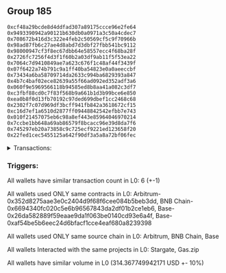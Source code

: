 ## Group 185

```0x8de574596a5d851eac77ca8ca1a59e4e7977e27c
0xcf48a29bcde8d4ddfad307a89175ccce96e2fe64
0x9493390942a90121b630db0a0971a3c50a4cdec7
0x708672b416d3c322e4feb2c50569cf5c9f70966b
0x98ad87fb6c27ae4d8abd7d3dbf27fbb541bc9112
0x98000947cf3f8ec67dbb64e58557ecc4f68ba28f
0x2726fc7256f4d3f1f60b2a03df9ab11f5f53ea22
0x7064c7d9410849ae7a623c676f1c48af44f3439f
0x07f6422a74b791c9a1ff40ba54823e0a0aeeccbf
0x73434a6ba58709714da2633c994ba6829393a847
0x4b7c4baf02ece82639a55f66ad092ed352adf3a6
0x060f9e5969566118b94585ed8b8aa41a082c3df7
0xc3fbf88cd0c7f83f568b9a661b1d3b99bce6e850
0xea0b8f0d13fb70192c97ded699dbef1cc2468c68
0x2302f7c07d969df3bcff941fb842a3618672cf15
0xc16d7ef1a6510d2877ff09448842542efbb7e743
0x010f21457075eb6c98a8ef443e85964046970214
0x7ccbe1bb648a69ab86579f8bcacc96e39d8da7f6
0x745297eb20a73858c9c725ecf9221ed123658f20
0x22fed1cec5455125a642f90df3a5a8a72bf06fec
```
<details>
<summary>Transactions:</summary>

Hashes: 

Wallet: 0x8de574596a5d851eac77ca8ca1a59e4e7977e27c

       Hash: 0x75f62b187637c0239abf521f58dd94c8a9d4d421a016a92acc3691a06a97e045
         - source chain: Arbitrum
         - destination chain: BNB Chain
         - project: Stargate
         - contract: 0x352d8275aae3e0c2404d9f68f6cee084b5beb3dd
         - value USD: 28.465830828
       Hash: 0x933b755b2134225c84d6281f9bf06d571b68ae9182208f101bad17efb09ed8bb
         - source chain: BNB Chain
         - destination chain: Base
         - project: Stargate
         - contract: 0x6694340fc020c5e6b96567843da2df01b2ce1eb6
         - value USD: 25.634735775
       Hash: 0x5b4c7e68931ca7db460eda9b20853bcab0d4b19a584866d91308c396c5ba371f
         - source chain: Base
         - destination chain: Linea
         - project: Gas.zip
         - contract: 0x26da582889f59eaae9da1f063be0140cd93e6a4f
         - value USD: 4.23068054e-05
       Hash: 0x7f7845b099d220af36ef2df89938f383ed2e4fb290d7380c9aaba03db197112f
         - source chain: Base
         - destination chain: Optimism
         - project: Stargate
         - contract: 0xaf54be5b6eec24d6bfacf1cce4eaf680a8239398
         - value USD: 207.199858994
       Hash: 0x75b2d06fc08e718e7e3a17b5557fb607e3fb588b02ed1ff888e97ce234922ae7
         - source chain: Base
         - destination chain: Base
         - project: Gas.zip
         - contract: 0x26da582889f59eaae9da1f063be0140cd93e6a4f
         - value USD: 0.0001067233656
       Hash: 0x6c547cc82f8f527a4b3a521937c6361e725f06b013dd5075aad486dbb14168a9
         - source chain: Base
         - destination chain: Optimism
         - project: Stargate
         - contract: 0xaf54be5b6eec24d6bfacf1cce4eaf680a8239398
         - value USD: 53.067175315
Wallet: 0xcf48a29bcde8d4ddfad307a89175ccce96e2fe64

       Hash:0xcdbe08f85a67b52ee1c273f94bdd96124911b580222d865c921282affa9621e7
         - source chain: Arbitrum
         - destination chain: BNB Chain
         - project: Stargate
         - contract: 0x352d8275aae3e0c2404d9f68f6cee084b5beb3dd
         - value USD: 28.731175259
       Hash:0x9d499e76aa79b0601b4d08226885f264ef3cdfa3719272c91ee6af56ab598e7f
         - source chain: BNB Chain
         - destination chain: Base
         - project: Stargate
         - contract: 0x6694340fc020c5e6b96567843da2df01b2ce1eb6
         - value USD: 25.832789443
       Hash:0x26b41218757a040efd223a5577b3c545282b64d1c82deb387ebb6980774c10d3
         - source chain: Base
         - destination chain: Zora
         - project: Gas.zip
         - contract: 0x26da582889f59eaae9da1f063be0140cd93e6a4f
         - value USD: 1.798872041e-05
       Hash:0xc8482e450822ce105b67fffd99303c9b7e0167718ba9c9931d3a002e4674b881
         - source chain: Base
         - destination chain: Optimism
         - project: Stargate
         - contract: 0xaf54be5b6eec24d6bfacf1cce4eaf680a8239398
         - value USD: 205.558912534
       Hash:0xa3cb905bc841fe8c8c7dc8bdbbd8628bbbca938cf0f2e14b70831e36d43569ec
         - source chain: Base
         - destination chain: Arbitrum
         - project: Gas.zip
         - contract: 0x26da582889f59eaae9da1f063be0140cd93e6a4f
         - value USD: 9.496832825e-05
       Hash:0x719f501f793b35816cbcb3eedd4144286147b5b52aa0de7c7e68fc52eb890bac
         - source chain: Base
         - destination chain: Optimism
         - project: Stargate
         - contract: 0xaf54be5b6eec24d6bfacf1cce4eaf680a8239398
         - value USD: 53.092904161
Wallet: 0x9493390942a90121b630db0a0971a3c50a4cdec7

       Hash:0xaf7554474e5d8c2269e9cdcc828706e9fa8b84e42640bd8d6fca0e6ea559a462
         - source chain: Arbitrum
         - destination chain: BNB Chain
         - project: Stargate
         - contract: 0x352d8275aae3e0c2404d9f68f6cee084b5beb3dd
         - value USD: 29.826166299
       Hash:0xfa30ad6af4dee77243932d164bf522060e5e6c8350295b9a2712501cf53bb20b
         - source chain: BNB Chain
         - destination chain: Base
         - project: Stargate
         - contract: 0x6694340fc020c5e6b96567843da2df01b2ce1eb6
         - value USD: 26.877125355
       Hash:0xc184a230919b0564152a36bcf655238e088b75123039bd28f1cfa6aedec00abb
         - source chain: Base
         - destination chain: Linea
         - project: Gas.zip
         - contract: 0x26da582889f59eaae9da1f063be0140cd93e6a4f
         - value USD: 8.161549074e-05
       Hash:0x7475e7ebea14adfde6efe46f3a9977748a858593917c2f637c5b38901900696d
         - source chain: Base
         - destination chain: Optimism
         - project: Stargate
         - contract: 0xaf54be5b6eec24d6bfacf1cce4eaf680a8239398
         - value USD: 205.853552359
       Hash:0x511895429fbc49b00e61e6dfefe743d29c3fbda328ba4d3fb30d69f244b8150e
         - source chain: Base
         - destination chain: Linea
         - project: Gas.zip
         - contract: 0x26da582889f59eaae9da1f063be0140cd93e6a4f
         - value USD: 9.465898516e-05
       Hash:0x439bc5c5cfe918a04d9934f43211fe77cbe3045a2867569a59720dd335c160ce
         - source chain: Base
         - destination chain: Optimism
         - project: Stargate
         - contract: 0xaf54be5b6eec24d6bfacf1cce4eaf680a8239398
         - value USD: 52.809454517
Wallet: 0x708672b416d3c322e4feb2c50569cf5c9f70966b

       Hash:0x37b7703f157b8070a0b10db826c3a288e363f7a93ccd26adca707a08bada2c77
         - source chain: Arbitrum
         - destination chain: BNB Chain
         - project: Stargate
         - contract: 0x352d8275aae3e0c2404d9f68f6cee084b5beb3dd
         - value USD: 29.303105778
       Hash:0x65fb7c7072565080116d0b781e6d7f9545c4d1c721d305872fbdac238741069d
         - source chain: BNB Chain
         - destination chain: Base
         - project: Stargate
         - contract: 0x6694340fc020c5e6b96567843da2df01b2ce1eb6
         - value USD: 26.395569606
       Hash:0xfba5a1bf96cb1e8d4a779eb0c0583dce0d7ffd3bdcc67f756dbcf651b58f047a
         - source chain: Base
         - destination chain: Linea
         - project: Gas.zip
         - contract: 0x26da582889f59eaae9da1f063be0140cd93e6a4f
         - value USD: 8.261486409e-05
       Hash:0x6439c6cde242001d1e298f32cd594d3a8b35da2c1ed9603a5b710940014f66e9
         - source chain: Base
         - destination chain: Optimism
         - project: Stargate
         - contract: 0xaf54be5b6eec24d6bfacf1cce4eaf680a8239398
         - value USD: 203.162035938
       Hash:0x6a4726723204433e8eec18f997e7db08006099dcd09b909c5bbd68172e5f11e7
         - source chain: Base
         - destination chain: Base
         - project: Gas.zip
         - contract: 0x26da582889f59eaae9da1f063be0140cd93e6a4f
         - value USD: 2.557205722e-05
       Hash:0x6994189d00160d2ab0fee435f85bd28ab1df0a08663d26acc2153a173575aa5e
         - source chain: Base
         - destination chain: Optimism
         - project: Stargate
         - contract: 0xaf54be5b6eec24d6bfacf1cce4eaf680a8239398
         - value USD: 51.234261246
Wallet: 0x98ad87fb6c27ae4d8abd7d3dbf27fbb541bc9112

       Hash:0x149419c6927dd6d439ad36ef28830967bde7f17a3fa0ffc9e09be6c21e96b0e3
         - source chain: Arbitrum
         - destination chain: BNB Chain
         - project: Stargate
         - contract: 0x352d8275aae3e0c2404d9f68f6cee084b5beb3dd
         - value USD: 29.553188525
       Hash:0x238ec79bf67e5a43c2c991356f338410737a69efbfba8453b09bb739b42f99c2
         - source chain: BNB Chain
         - destination chain: Base
         - project: Stargate
         - contract: 0x6694340fc020c5e6b96567843da2df01b2ce1eb6
         - value USD: 26.653080394
       Hash:0x131736073f755fa12bccb17960ab2ded8cb8397a4bd95b5b6111e5b76148f4b6
         - source chain: Base
         - destination chain: Metis
         - project: Gas.zip
         - contract: 0x26da582889f59eaae9da1f063be0140cd93e6a4f
         - value USD: 3.510573137e-06
       Hash:0xadc69e46d61efb4d86799639d4b438399b61a2d9ba69362448f6a64585ad809f
         - source chain: Base
         - destination chain: Optimism
         - project: Stargate
         - contract: 0xaf54be5b6eec24d6bfacf1cce4eaf680a8239398
         - value USD: 201.65741218
       Hash:0xb1e1a23aea1c3ba69f2a655386f0b022b63da5ec473b52865e9e2ae536867f34
         - source chain: Base
         - destination chain: Arbitrum
         - project: Gas.zip
         - contract: 0x26da582889f59eaae9da1f063be0140cd93e6a4f
         - value USD: 4.19012022e-05
       Hash:0x4e54a9bf6472566f362cbe4450210d107f596b3f05fa131e727190b60b949e2d
         - source chain: Base
         - destination chain: Optimism
         - project: Stargate
         - contract: 0xaf54be5b6eec24d6bfacf1cce4eaf680a8239398
         - value USD: 57.802538302
Wallet: 0x98000947cf3f8ec67dbb64e58557ecc4f68ba28f

       Hash:0xf8a1d8cc9ab937770ebe3a3b733dd6c87a5c2af7f5205a4508b58bf6ab254315
         - source chain: Arbitrum
         - destination chain: BNB Chain
         - project: Stargate
         - contract: 0x352d8275aae3e0c2404d9f68f6cee084b5beb3dd
         - value USD: 29.545053028
       Hash:0x3829f7429099fb6bb32b26539232432871af97e38f7fa9f74679022e7549d9f5
         - source chain: BNB Chain
         - destination chain: Base
         - project: Stargate
         - contract: 0x6694340fc020c5e6b96567843da2df01b2ce1eb6
         - value USD: 26.629168085
       Hash:0x2652186ebfde41f2d67aef8e049bfa571ee4e5b17ad788268564fbbf67a24a1e
         - source chain: Base
         - destination chain: Arbitrum
         - project: Gas.zip
         - contract: 0x26da582889f59eaae9da1f063be0140cd93e6a4f
         - value USD: 4.229351541e-05
       Hash:0xda34a88afd629c8c7225fdabc6ca0a92efc74413ede643cb9ef7b824c97af7af
         - source chain: Base
         - destination chain: Optimism
         - project: Stargate
         - contract: 0xaf54be5b6eec24d6bfacf1cce4eaf680a8239398
         - value USD: 199.069968942
       Hash:0x959ae9159a2144922401e79f1cbf54e814a5f44f5f3c0a276d304a183edf8a05
         - source chain: Base
         - destination chain: Base
         - project: Gas.zip
         - contract: 0x26da582889f59eaae9da1f063be0140cd93e6a4f
         - value USD: 9.088863712e-05
       Hash:0xdb311ce0ef50bf4ca790d3a10445f7fb2b725e7e534c5b4ea02f1777578c404f
         - source chain: Base
         - destination chain: Optimism
         - project: Stargate
         - contract: 0xaf54be5b6eec24d6bfacf1cce4eaf680a8239398
         - value USD: 55.809477584
Wallet: 0x2726fc7256f4d3f1f60b2a03df9ab11f5f53ea22

       Hash:0x861417d3ca39fa4451d74a2fbb57bd31a0ece2a3568205e28f14473ad1f08de2
         - source chain: Arbitrum
         - destination chain: BNB Chain
         - project: Stargate
         - contract: 0x352d8275aae3e0c2404d9f68f6cee084b5beb3dd
         - value USD: 28.511275774
       Hash:0x3eb98e1e042d41ab191c183bb18eca9df40343a911848aa24eb4889152bb1aed
         - source chain: BNB Chain
         - destination chain: Base
         - project: Stargate
         - contract: 0x6694340fc020c5e6b96567843da2df01b2ce1eb6
         - value USD: 25.669366153
       Hash:0x28f0149727dd8417c611749f0727004a4084b4fa22a1e1c0cd4305fa5bac9468
         - source chain: Base
         - destination chain: Scroll
         - project: Gas.zip
         - contract: 0x26da582889f59eaae9da1f063be0140cd93e6a4f
         - value USD: 0.0001571853486
       Hash:0x4e3b63dc0c7575d317c8705a15f46b6d503a0bce0c57538404fd7f291dc0c078
         - source chain: Base
         - destination chain: Optimism
         - project: Stargate
         - contract: 0xaf54be5b6eec24d6bfacf1cce4eaf680a8239398
         - value USD: 198.424174142
       Hash:0x8bb231e846b7981f33cc54049ba3ed39a5890500a0730e7aaa07f5285c101dfd
         - source chain: Base
         - destination chain: Metis
         - project: Gas.zip
         - contract: 0x26da582889f59eaae9da1f063be0140cd93e6a4f
         - value USD: 2.618554737e-06
       Hash:0xc2d1226e3ba1806408434c28f71361087ce85837298d7a18d999a55b274a1b6f
         - source chain: Base
         - destination chain: Optimism
         - project: Stargate
         - contract: 0xaf54be5b6eec24d6bfacf1cce4eaf680a8239398
         - value USD: 51.408713422
Wallet: 0x7064c7d9410849ae7a623c676f1c48af44f3439f

       Hash:0xee22ee58eee80de0973f8cc9b9024454a12bd78fb3bb78a753666823dfd22fc8
         - source chain: Arbitrum
         - destination chain: BNB Chain
         - project: Stargate
         - contract: 0x352d8275aae3e0c2404d9f68f6cee084b5beb3dd
         - value USD: 30.807659507
       Hash:0x85fc560a5692df3d77d4527cc8d925f4f55bdebc107357a5264df1e148591f3a
         - source chain: BNB Chain
         - destination chain: Base
         - project: Stargate
         - contract: 0x6694340fc020c5e6b96567843da2df01b2ce1eb6
         - value USD: 27.866498272
       Hash:0x3b7b25a0123ce0171315c2b3c3c87f5d8bd72bfba5a033ed6c4176114e4c15ee
         - source chain: Base
         - destination chain: Scroll
         - project: Gas.zip
         - contract: 0x26da582889f59eaae9da1f063be0140cd93e6a4f
         - value USD: 5.328316903e-05
       Hash:0x4a4a49c96f54981820660501468aca45b578a7a42a783c0bad24b8d4c8a407de
         - source chain: Base
         - destination chain: Optimism
         - project: Stargate
         - contract: 0xaf54be5b6eec24d6bfacf1cce4eaf680a8239398
         - value USD: 199.193179787
       Hash:0xa072f87a435a96c18886766131d5bd982311e1c406b5a477a21acf74195e4986
         - source chain: Base
         - destination chain: Zora
         - project: Gas.zip
         - contract: 0x26da582889f59eaae9da1f063be0140cd93e6a4f
         - value USD: 6.223560915e-05
       Hash:0x7bf220744ae58b499543c9763408bc5906d4ac0d78410ef9c598ba4e78356d1d
         - source chain: Base
         - destination chain: Optimism
         - project: Stargate
         - contract: 0xaf54be5b6eec24d6bfacf1cce4eaf680a8239398
         - value USD: 54.457779479
Wallet: 0x07f6422a74b791c9a1ff40ba54823e0a0aeeccbf

       Hash:0x1e90974c3ef2c49a4b7f40861beb73a72be7b3f38cfd98f47e9593d19356718e
         - source chain: Arbitrum
         - destination chain: BNB Chain
         - project: Stargate
         - contract: 0x352d8275aae3e0c2404d9f68f6cee084b5beb3dd
         - value USD: 30.317203992
       Hash:0xfc6a34c9037ab3ac3c1a2f25640a75d3d5dc782a9a94679e47b74d888d222cf8
         - source chain: BNB Chain
         - destination chain: Base
         - project: Stargate
         - contract: 0x6694340fc020c5e6b96567843da2df01b2ce1eb6
         - value USD: 27.385217654
       Hash:0x586a1061b9d02933df284d88264ba7d330b489e43b31570b4cefc42c8c61babc
         - source chain: Base
         - destination chain: Kava
         - project: Gas.zip
         - contract: 0x26da582889f59eaae9da1f063be0140cd93e6a4f
         - value USD: 1.359819584e-08
       Hash:0x71453618917a2e31d6a41b427921b86f632f7f9ab7dc8ed2464317894c5472bc
         - source chain: Base
         - destination chain: Optimism
         - project: Stargate
         - contract: 0xaf54be5b6eec24d6bfacf1cce4eaf680a8239398
         - value USD: 205.547604399
       Hash:0x445aca33114ebd7c53c0acdb54ae9bee90d212fa3ad15812facbc1f2ed15946f
         - source chain: Base
         - destination chain: Scroll
         - project: Gas.zip
         - contract: 0x26da582889f59eaae9da1f063be0140cd93e6a4f
         - value USD: 0.0001488108872
       Hash:0x81fbe1595bd90067a19d7ab8c9ce76f92c5b3d9a9b5f24dfde8282f54151776c
         - source chain: Base
         - destination chain: Optimism
         - project: Stargate
         - contract: 0xaf54be5b6eec24d6bfacf1cce4eaf680a8239398
         - value USD: 53.274619024
Wallet: 0x73434a6ba58709714da2633c994ba6829393a847

       Hash:0x82f3c9447080efabc735e71999fce76902545b6dc4dfe1a09b4744fe063da0cd
         - source chain: Arbitrum
         - destination chain: BNB Chain
         - project: Stargate
         - contract: 0x352d8275aae3e0c2404d9f68f6cee084b5beb3dd
         - value USD: 30.253494441
       Hash:0x406b6186212cb9827c8acc6ca34acfa4e91d695dd72a5a2cd2c1506d7641d8ae
         - source chain: BNB Chain
         - destination chain: Base
         - project: Stargate
         - contract: 0x6694340fc020c5e6b96567843da2df01b2ce1eb6
         - value USD: 27.325526423
       Hash:0x972d1b127ae15bca86d3595f58b71ecd1e57c56808c3a7a7df619491a12a9d83
         - source chain: Base
         - destination chain: Zora
         - project: Gas.zip
         - contract: 0x26da582889f59eaae9da1f063be0140cd93e6a4f
         - value USD: 0.0001611815863
       Hash:0xfc2edf8489db0e448167d87a2f4b5797392cd1221c8ef5d2939b027488b8f1c4
         - source chain: Base
         - destination chain: Optimism
         - project: Stargate
         - contract: 0xaf54be5b6eec24d6bfacf1cce4eaf680a8239398
         - value USD: 200.788413945
       Hash:0xa8128289ad0a57b87b1158275400209709cad4e136a734f905282e8ce6e3478e
         - source chain: Base
         - destination chain: Scroll
         - project: Gas.zip
         - contract: 0x26da582889f59eaae9da1f063be0140cd93e6a4f
         - value USD: 8.918744495e-05
       Hash:0xe385217d167486075c8adc71257b5810df57a223f383c2052b47db201683c4ae
         - source chain: Base
         - destination chain: Optimism
         - project: Stargate
         - contract: 0xaf54be5b6eec24d6bfacf1cce4eaf680a8239398
         - value USD: 54.302325335
Wallet: 0x4b7c4baf02ece82639a55f66ad092ed352adf3a6

       Hash:0x0587f3ac827e3205edd51b9be8bb98f6f4e304057bb6c3904c63a29c1d0f945d
         - source chain: Arbitrum
         - destination chain: BNB Chain
         - project: Stargate
         - contract: 0x352d8275aae3e0c2404d9f68f6cee084b5beb3dd
         - value USD: 30.048593559
       Hash:0xcd2e3e442641b66f8e5bea5d82b015a42b9bbac07db2db1aa548b0aaccfc60c6
         - source chain: BNB Chain
         - destination chain: Base
         - project: Stargate
         - contract: 0x6694340fc020c5e6b96567843da2df01b2ce1eb6
         - value USD: 27.110801871
       Hash:0xffa5b5189b7d2bddb5b4c310b6a4b2bd560ea1bb47098e7fbc458c360a828d81
         - source chain: Base
         - destination chain: Metis
         - project: Gas.zip
         - contract: 0x26da582889f59eaae9da1f063be0140cd93e6a4f
         - value USD: 4.09566866e-06
       Hash:0xcc05183fbb13d01493f2d0b15d6217b6d1ed7d6e1915b923c58f967b3add7efe
         - source chain: Base
         - destination chain: Optimism
         - project: Stargate
         - contract: 0xaf54be5b6eec24d6bfacf1cce4eaf680a8239398
         - value USD: 202.033940617
       Hash:0x722434d63d42b5425d43a18435c2a0abfea785d1ce9cb0e497d405fd4ea578a8
         - source chain: Base
         - destination chain: Scroll
         - project: Gas.zip
         - contract: 0x26da582889f59eaae9da1f063be0140cd93e6a4f
         - value USD: 0.0001300906525
       Hash:0x8b61aea8cc3806bfa8e34ccadf24364638dffb0818d4b7d49becb7108ddc0a19
         - source chain: Base
         - destination chain: Optimism
         - project: Stargate
         - contract: 0xaf54be5b6eec24d6bfacf1cce4eaf680a8239398
         - value USD: 56.957142605
Wallet: 0x060f9e5969566118b94585ed8b8aa41a082c3df7

       Hash:0x75cee53cb2684080d49806c719135631b9ad4e5f813b46ef0ce8046ae5af252d
         - source chain: Arbitrum
         - destination chain: BNB Chain
         - project: Stargate
         - contract: 0x352d8275aae3e0c2404d9f68f6cee084b5beb3dd
         - value USD: 30.393220321
       Hash:0x3304ff197bc65332cbcef2f3dab5f8476f5bbb974ca16a0fdee591c18d56a51e
         - source chain: BNB Chain
         - destination chain: Base
         - project: Stargate
         - contract: 0x6694340fc020c5e6b96567843da2df01b2ce1eb6
         - value USD: 27.462505206
       Hash:0x9c741966af580c792906fd55de1330bb1209984d71860115f1f16297633b961c
         - source chain: Base
         - destination chain: Arbitrum
         - project: Gas.zip
         - contract: 0x26da582889f59eaae9da1f063be0140cd93e6a4f
         - value USD: 1.772352857e-05
       Hash:0x8b0d301c928401842b1bd2750f93fdcfa50ad4c0053b142a843ca57f03175cda
         - source chain: Base
         - destination chain: Optimism
         - project: Stargate
         - contract: 0xaf54be5b6eec24d6bfacf1cce4eaf680a8239398
         - value USD: 203.387169037
       Hash:0x9b467d50c1b7c46535ed256aeea736fd3456e5f31f26bb8bc111144ed41775fc
         - source chain: Base
         - destination chain: Scroll
         - project: Gas.zip
         - contract: 0x26da582889f59eaae9da1f063be0140cd93e6a4f
         - value USD: 2.767886223e-05
       Hash:0xaefff10db2a43173bdb226b15cd948462514e0841015a877eae9c016af7aa553
         - source chain: Base
         - destination chain: Optimism
         - project: Stargate
         - contract: 0xaf54be5b6eec24d6bfacf1cce4eaf680a8239398
         - value USD: 50.480622105
Wallet: 0xc3fbf88cd0c7f83f568b9a661b1d3b99bce6e850

       Hash:0xd809283aaa7cbf8229542eefdef93e1ef329fa50817b53c238b57452350639dd
         - source chain: Arbitrum
         - destination chain: BNB Chain
         - project: Stargate
         - contract: 0x352d8275aae3e0c2404d9f68f6cee084b5beb3dd
         - value USD: 30.412640281
       Hash:0xe0f9c4b34e6d1715bced91b35efa97330f3236cb1bf1992fe7fc88018cb957be
         - source chain: BNB Chain
         - destination chain: Base
         - project: Stargate
         - contract: 0x6694340fc020c5e6b96567843da2df01b2ce1eb6
         - value USD: 27.518472676
       Hash:0x40256c55a8b28152443819d2acaacdbe8658e811f46325f2deff11dd5d3e00c8
         - source chain: Base
         - destination chain: Linea
         - project: Gas.zip
         - contract: 0x26da582889f59eaae9da1f063be0140cd93e6a4f
         - value USD: 2.073318437e-05
       Hash:0x79a42c70a1dd55b730156eaf817f0365555ebce8dab343231e53e4d63dde2d2f
         - source chain: Base
         - destination chain: Optimism
         - project: Stargate
         - contract: 0xaf54be5b6eec24d6bfacf1cce4eaf680a8239398
         - value USD: 203.624337791
       Hash:0x5e5b778784ddf6e2685f54a95e7cc68222d8c284ee9648317e0de20fda9f6cda
         - source chain: Base
         - destination chain: Arbitrum
         - project: Gas.zip
         - contract: 0x26da582889f59eaae9da1f063be0140cd93e6a4f
         - value USD: 0.0001257850517
       Hash:0xc9e122f2c16606f003232479969fcc7afd9c71e4769d37b6557689263fc79e0c
         - source chain: Base
         - destination chain: Optimism
         - project: Stargate
         - contract: 0xaf54be5b6eec24d6bfacf1cce4eaf680a8239398
         - value USD: 55.850380945
Wallet: 0xea0b8f0d13fb70192c97ded699dbef1cc2468c68

       Hash:0xba47bc7da0ffe0bb49fb168cddcc32808bd737a07c1a6a19c7fc8cfcc8d14c10
         - source chain: Arbitrum
         - destination chain: BNB Chain
         - project: Stargate
         - contract: 0x352d8275aae3e0c2404d9f68f6cee084b5beb3dd
         - value USD: 31.097149348
       Hash:0x65ade3a4b69a18c821b32b9a6c027f6457f93612c101da94d69bfb2f5fbed874
         - source chain: BNB Chain
         - destination chain: Base
         - project: Stargate
         - contract: 0x6694340fc020c5e6b96567843da2df01b2ce1eb6
         - value USD: 28.177720463
       Hash:0x91b53f911af7931832f419181f55b789b7db8d13238baca9e239096ed6e48592
         - source chain: Base
         - destination chain: Scroll
         - project: Gas.zip
         - contract: 0x26da582889f59eaae9da1f063be0140cd93e6a4f
         - value USD: 7.557580109e-05
       Hash:0x7f61c1d33fa6d1ac035f9aebc2cdffe85b4b4ce1dbc3fdc4372d9f3a767e9de3
         - source chain: Base
         - destination chain: Optimism
         - project: Stargate
         - contract: 0xaf54be5b6eec24d6bfacf1cce4eaf680a8239398
         - value USD: 197.61527392
       Hash:0xaea0ddf99e33e215db818721536587398df410c47e66eeb2c231ce45827a1b4b
         - source chain: Base
         - destination chain: Kava
         - project: Gas.zip
         - contract: 0x26da582889f59eaae9da1f063be0140cd93e6a4f
         - value USD: 1.429883388e-08
       Hash:0x3f694cb5b737467a67819a8ca7feee834cb2650acd184e0c93fc675ffa51a3df
         - source chain: Base
         - destination chain: Optimism
         - project: Stargate
         - contract: 0xaf54be5b6eec24d6bfacf1cce4eaf680a8239398
         - value USD: 71.782159464
Wallet: 0x2302f7c07d969df3bcff941fb842a3618672cf15

       Hash:0x37d591066ae54936b2a8410cec8fc00f97de150b7d7420cfca5eaaefb09db869
         - source chain: Arbitrum
         - destination chain: BNB Chain
         - project: Stargate
         - contract: 0x352d8275aae3e0c2404d9f68f6cee084b5beb3dd
         - value USD: 28.584497245
       Hash:0x538a7cb8d68a31fd766fcee83b0232fabfc958b7ad1e5bde3725b5af384acefd
         - source chain: BNB Chain
         - destination chain: Base
         - project: Stargate
         - contract: 0x6694340fc020c5e6b96567843da2df01b2ce1eb6
         - value USD: 25.698442905
       Hash:0xaf9e4066b43ec070b995b2d5ad95f85bed7c0b4dbfb914d97525fabd3a72c2ee
         - source chain: Base
         - destination chain: Base
         - project: Gas.zip
         - contract: 0x26da582889f59eaae9da1f063be0140cd93e6a4f
         - value USD: 8.895204907e-05
       Hash:0xaad344950c9483a357d33ac84982403b274bc1356b0590e9bbe3d87532fd71d2
         - source chain: Base
         - destination chain: Optimism
         - project: Stargate
         - contract: 0xaf54be5b6eec24d6bfacf1cce4eaf680a8239398
         - value USD: 202.894051032
       Hash:0x322133c4420039152d7c20fbcbb2ec34257e96d1759235432862fa47cdc506e4
         - source chain: Base
         - destination chain: Linea
         - project: Gas.zip
         - contract: 0x26da582889f59eaae9da1f063be0140cd93e6a4f
         - value USD: 0.0001297831095
       Hash:0x6bf5818d8e319398f6899f898ddcae7adb3ac7a045cceb1ce0f94175f2ec1d3c
         - source chain: Base
         - destination chain: Optimism
         - project: Stargate
         - contract: 0xaf54be5b6eec24d6bfacf1cce4eaf680a8239398
         - value USD: 53.95708051
Wallet: 0xc16d7ef1a6510d2877ff09448842542efbb7e743

       Hash:0xf774ec90f072a012b513e8bccb928dbed437194264db60fcd4983a92c6445125
         - source chain: Arbitrum
         - destination chain: BNB Chain
         - project: Stargate
         - contract: 0x352d8275aae3e0c2404d9f68f6cee084b5beb3dd
         - value USD: 29.299320616
       Hash:0xe55cab1ec4c683ff4cac8dba8975d47c8e2ee49df24dddac3833ade04d8a0e5b
         - source chain: BNB Chain
         - destination chain: Base
         - project: Stargate
         - contract: 0x6694340fc020c5e6b96567843da2df01b2ce1eb6
         - value USD: 26.406629837
       Hash:0xec2b92d19e83d1db71de06f679934d71d5bdfe4f36ef4de232e58bc627cbffcb
         - source chain: Base
         - destination chain: Base
         - project: Gas.zip
         - contract: 0x26da582889f59eaae9da1f063be0140cd93e6a4f
         - value USD: 9.497136066e-05
       Hash:0xfad5f626107b2bb3029ccb83effde6ff3738563f4cdec69de2a496c002cdf022
         - source chain: Base
         - destination chain: Optimism
         - project: Stargate
         - contract: 0xaf54be5b6eec24d6bfacf1cce4eaf680a8239398
         - value USD: 194.463428536
       Hash:0xdc3e2f81f60c25deb19e923f784658eacd676d843da9df0297746c92b0e37b16
         - source chain: Base
         - destination chain: Arbitrum
         - project: Gas.zip
         - contract: 0x26da582889f59eaae9da1f063be0140cd93e6a4f
         - value USD: 0.0001113305347
       Hash:0x006c4cb70a166ec786bd6c0313a81b607c1b0295eca4b206931c6d7439a9f4fa
         - source chain: Base
         - destination chain: Optimism
         - project: Stargate
         - contract: 0xaf54be5b6eec24d6bfacf1cce4eaf680a8239398
         - value USD: 57.905848436
Wallet: 0x010f21457075eb6c98a8ef443e85964046970214

       Hash:0x58a153f0c22aacf934d9bad8eae13d95257192c86644383e03206568400bf34c
         - source chain: Arbitrum
         - destination chain: BNB Chain
         - project: Stargate
         - contract: 0x352d8275aae3e0c2404d9f68f6cee084b5beb3dd
         - value USD: 29.9864895
       Hash:0xbc0c65878121d0546f3002919ab13103490ed527a4e5c53e7e896710035dae71
         - source chain: BNB Chain
         - destination chain: Base
         - project: Stargate
         - contract: 0x6694340fc020c5e6b96567843da2df01b2ce1eb6
         - value USD: 27.101601519
       Hash:0x701cbef7080f835afe756ad2de921e7fbd36e9c37f11dd533a1c2698ca8b7f34
         - source chain: Base
         - destination chain: Arbitrum
         - project: Gas.zip
         - contract: 0x26da582889f59eaae9da1f063be0140cd93e6a4f
         - value USD: 4.915771132e-05
       Hash:0xce9c071f008f88b246366b50b2ee0a7f5eefbd8e2f88dc36a62fceb316316d65
         - source chain: Base
         - destination chain: Optimism
         - project: Stargate
         - contract: 0xaf54be5b6eec24d6bfacf1cce4eaf680a8239398
         - value USD: 205.052377073
       Hash:0x7fb7c943d4d6fa56bc944a858594c77e09534e7f3d0c869257e9920b694a9f36
         - source chain: Base
         - destination chain: Base
         - project: Gas.zip
         - contract: 0x26da582889f59eaae9da1f063be0140cd93e6a4f
         - value USD: 2.829394805e-05
       Hash:0x34cd483017c0b286c5519258f0fe8b3aa0c50fcd74ff652ca8b3c23649b66af1
         - source chain: Base
         - destination chain: Optimism
         - project: Stargate
         - contract: 0xaf54be5b6eec24d6bfacf1cce4eaf680a8239398
         - value USD: 52.92337707
Wallet: 0x7ccbe1bb648a69ab86579f8bcacc96e39d8da7f6

       Hash:0x5b47fe2aa370a531b83d8cadeeeff0d00de2bd3869e9041a66bf215d6ae83e2f
         - source chain: Arbitrum
         - destination chain: BNB Chain
         - project: Stargate
         - contract: 0x352d8275aae3e0c2404d9f68f6cee084b5beb3dd
         - value USD: 28.823652639
       Hash:0xa583bac0d69cc834a8ea574d495d39b464e016c339ad6fc267c942a32cfe7e37
         - source chain: BNB Chain
         - destination chain: Base
         - project: Stargate
         - contract: 0x6694340fc020c5e6b96567843da2df01b2ce1eb6
         - value USD: 26.019242625
       Hash:0x72b6b583d2788597a8be2dd4a8c086e39ba9591515031fb5bfbbd84e314bb3e8
         - source chain: Base
         - destination chain: Metis
         - project: Gas.zip
         - contract: 0x26da582889f59eaae9da1f063be0140cd93e6a4f
         - value USD: 3.434575782e-06
       Hash:0xade893af9fc24aec92e57c5fc668d7124ad04bd45bd9d1a6c62bdbb709f73c87
         - source chain: Base
         - destination chain: Optimism
         - project: Stargate
         - contract: 0xaf54be5b6eec24d6bfacf1cce4eaf680a8239398
         - value USD: 201.019856477
       Hash:0x23d8bd00979d565affb19dbd3652c32f2eb13a9b9aed061b7bc56b17b960acd3
         - source chain: Base
         - destination chain: Base
         - project: Gas.zip
         - contract: 0x26da582889f59eaae9da1f063be0140cd93e6a4f
         - value USD: 0.0001420848261
       Hash:0x5bd7e398b19939835df623563724d89221639634edbbf191d99ad99620bc64af
         - source chain: Base
         - destination chain: Optimism
         - project: Stargate
         - contract: 0xaf54be5b6eec24d6bfacf1cce4eaf680a8239398
         - value USD: 52.755889089
Wallet: 0x745297eb20a73858c9c725ecf9221ed123658f20

       Hash:0x56b04b9a0421764bfd948ef01f0564860cc4a17d005d385202d0eaf79a1f638e
         - source chain: Arbitrum
         - destination chain: BNB Chain
         - project: Stargate
         - contract: 0x352d8275aae3e0c2404d9f68f6cee084b5beb3dd
         - value USD: 29.406273439
       Hash:0x68af80734d4b63ece69c5fc5a9b59be09d3dfd2d5864ec6fe6e4ec387eb01fa9
         - source chain: BNB Chain
         - destination chain: Base
         - project: Stargate
         - contract: 0x6694340fc020c5e6b96567843da2df01b2ce1eb6
         - value USD: 26.533566871
       Hash:0xd709f160ada2ee5d110d3b69d6bf880a2d807b1fb871ec1147baee16c9890b2a
         - source chain: Base
         - destination chain: Kava
         - project: Gas.zip
         - contract: 0x26da582889f59eaae9da1f063be0140cd93e6a4f
         - value USD: 1.676482968e-08
       Hash:0xc334fad1d44d6cb4b80e367752cc22f6ea88f40f806d7e5a37dc955927d49f96
         - source chain: Base
         - destination chain: Optimism
         - project: Stargate
         - contract: 0xaf54be5b6eec24d6bfacf1cce4eaf680a8239398
         - value USD: 199.181013512
       Hash:0xc3d6483aa7495ac11ce60ed95a4e5fcf7b007b343c5f9683c669886bca659b55
         - source chain: Base
         - destination chain: Metis
         - project: Gas.zip
         - contract: 0x26da582889f59eaae9da1f063be0140cd93e6a4f
         - value USD: 2.223527832e-06
       Hash:0x87fd7c7ee360cb585e79f3cc1b75a71acfef33ab7606d69c5b2c11fee7e8b43a
         - source chain: Base
         - destination chain: Optimism
         - project: Stargate
         - contract: 0xaf54be5b6eec24d6bfacf1cce4eaf680a8239398
         - value USD: 54.560415027
Wallet: 0x22fed1cec5455125a642f90df3a5a8a72bf06fec

       Hash:0x80277a5234517cbfc5819b7a6317b4a5cd0781dda7eb8b281c013b7abaa3a090
         - source chain: Arbitrum
         - destination chain: BNB Chain
         - project: Stargate
         - contract: 0x352d8275aae3e0c2404d9f68f6cee084b5beb3dd
         - value USD: 30.86231428
       Hash:0xb6b159562843c6a01dd157573ff220baeb073b359ba0d6a731d712f20502d374
         - source chain: BNB Chain
         - destination chain: Base
         - project: Stargate
         - contract: 0x6694340fc020c5e6b96567843da2df01b2ce1eb6
         - value USD: 28.037038928
       Hash:0x46e33d157def88de95120ee8aba4ee8b8f469348b509409160d85b4524970c3f
         - source chain: Base
         - destination chain: Linea
         - project: Gas.zip
         - contract: 0x26da582889f59eaae9da1f063be0140cd93e6a4f
         - value USD: 2.743838211e-05
       Hash:0xdda7b2e89e0a469defe75f972cf72465b6b987de0b034f65825aa5762e20b490
         - source chain: Base
         - destination chain: Optimism
         - project: Stargate
         - contract: 0xaf54be5b6eec24d6bfacf1cce4eaf680a8239398
         - value USD: 204.422622086
       Hash:0x40f4d2967fcc5663cde37d454cb0320f63baf11bbe72a80f95f0dfe451fa8c71
         - source chain: Base
         - destination chain: Scroll
         - project: Gas.zip
         - contract: 0x26da582889f59eaae9da1f063be0140cd93e6a4f
         - value USD: 4.244005139e-05
       Hash:0x636366f7a6d8ae1958802ff2e4c9844c55f94851b4e7bc525d9bca09f16ea02e
         - source chain: Base
         - destination chain: Optimism
         - project: Stargate
         - contract: 0xaf54be5b6eec24d6bfacf1cce4eaf680a8239398
         - value USD: 50.270904677

</details>


### Triggers: 
All wallets have similar transaction count in L0: 6 (+-1)

All wallets used ONLY same contracts in L0: Arbitrum-0x352d8275aae3e0c2404d9f68f6cee084b5beb3dd, BNB Chain-0x6694340fc020c5e6b96567843da2df01b2ce1eb6, Base-0x26da582889f59eaae9da1f063be0140cd93e6a4f, Base-0xaf54be5b6eec24d6bfacf1cce4eaf680a8239398

All wallets used ONLY same source chain in L0: Arbitrum, BNB Chain, Base

All wallets Interacted with the same projects in L0: Stargate, Gas.zip

All wallets have similar volume in L0 (314.367749942171 USD +- 10%)

